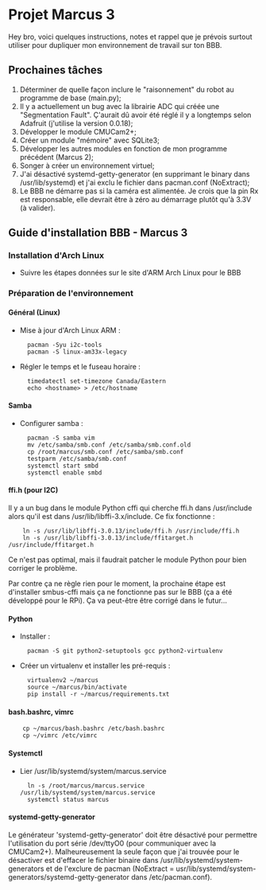 # Projet Marcus 3

Hey bro, voici quelques instructions, notes et rappel que je prévois surtout utiliser pour dupliquer mon environnement de travail sur ton BBB.

## Prochaines tâches

1. Déterminer de quelle façon inclure le "raisonnement" du robot au programme de base (main.py);
2. Il y a actuellement un bug avec la librairie ADC qui créée une "Segmentation Fault". Ç'aurait dû avoir été réglé il y a longtemps selon Adafruit (j'utilise la version 0.0.18);
3. Développer le module CMUCam2+;
4. Créer un module "mémoire" avec SQLite3;
5. Développer les autres modules en fonction de mon programme précédent (Marcus 2);
6. Songer à créer un environnement virtuel;
7. J'ai désactivé systemd-getty-generator (en supprimant le binary dans /usr/lib/systemd) et j'ai exclu le fichier dans pacman.conf (NoExtract);
8. Le BBB ne démarre pas si la caméra est alimentée. Je crois que la pin Rx est responsable, elle devrait être à zéro au démarrage plutôt qu'à 3.3V (à valider).

## Guide d'installation BBB - Marcus 3

### Installation d'Arch Linux

- Suivre les étapes données sur le site d'ARM Arch Linux pour le BBB

### Préparation de l'environnement

#### Général (Linux)

- Mise à jour d'Arch Linux ARM :

        pacman -Syu i2c-tools
        pacman -S linux-am33x-legacy

- Régler le temps et le fuseau horaire :

        timedatectl set-timezone Canada/Eastern
        echo <hostname> > /etc/hostname

#### Samba

- Configurer samba :

        pacman -S samba vim
        mv /etc/samba/smb.conf /etc/samba/smb.conf.old
        cp /root/marcus/smb.conf /etc/samba/smb.conf
        testparm /etc/samba/smb.conf
        systemctl start smbd
        systemctl enable smbd

#### ffi.h (pour I2C)

Il y a un bug dans le module Python cffi qui cherche ffi.h dans /usr/include alors qu'il est dans /usr/lib/libffi-3.x/include. Ce fix fonctionne :

        ln -s /usr/lib/libffi-3.0.13/include/ffi.h /usr/include/ffi.h
        ln -s /usr/lib/libffi-3.0.13/include/ffitarget.h /usr/include/ffitarget.h

Ce n'est pas optimal, mais il faudrait patcher le module Python pour bien corriger le problème.

Par contre ça ne règle rien pour le moment, la prochaine étape est d'installer smbus-cffi mais ça ne fonctionne pas sur le BBB (ça a été développé pour le RPi). Ça va peut-être être corrigé dans le futur...

#### Python

- Installer :

        pacman -S git python2-setuptools gcc python2-virtualenv

- Créer un virtualenv et installer les pré-requis :

        virtualenv2 ~/marcus
        source ~/marcus/bin/activate
        pip install -r ~/marcus/requirements.txt

#### bash.bashrc, vimrc

        cp ~/marcus/bash.bashrc /etc/bash.bashrc
        cp ~/vimrc /etc/vimrc

#### Systemctl

- Lier /usr/lib/systemd/system/marcus.service

        ln -s /root/marcus/marcus.service /usr/lib/systemd/system/marcus.service
        systemctl status marcus

#### systemd-getty-generator

Le générateur 'systemd-getty-generator' doit être désactivé pour permettre l'utilisation du port série /dev/ttyO0 (pour communiquer avec la CMUCam2+). Malheureusement la seule façon que j'ai trouvée pour le désactiver est d'effacer le fichier binaire dans /usr/lib/systemd/system-generators et de l'exclure de pacman (NoExtract = usr/lib/systemd/system-generators/systemd-getty-generator dans /etc/pacman.conf).
